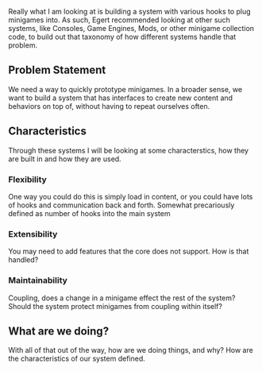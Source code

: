 Really what I am looking at is building a system with various hooks to plug minigames into. As such, Egert recommended looking at other such systems, like Consoles, Game Engines, Mods, or other minigame collection code, to build out that taxonomy of how different systems handle that problem.
## Problem Statement
We need a way to quickly prototype minigames. In a broader sense, we want to build a system that has interfaces to create new content and behaviors on top of, without having to repeat ourselves often. 
## Characteristics
Through these systems I will be looking at some characterstics, how they are built in and how they are used.
### Flexibility
One way you could do this is simply load in content, or you could have lots of hooks and communication back and forth. Somewhat precariously defined as number of hooks into the main system
### Extensibility 
You may need to add features that the core does not support. How is that handled?
### Maintainability
Coupling, does a change in a minigame effect the rest of the system? Should the system protect minigames from coupling within itself?

## What are we doing?
With all of that out of the way, how are we doing things, and why? How are the characteristics of our system defined. 